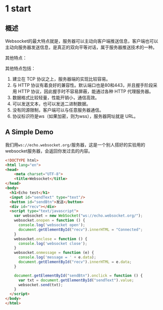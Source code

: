 # 1 start

## 概述

Websocket的最大特点就是，服务器可以主动向客户端推送信息，客户端也可以主动向服务器发送信息，是真正的双向平等对话，属于服务器推送技术的一种。

其他特点：

其他特点包括：

1. 建立在 TCP 协议之上，服务器端的实现比较容易。
2. 与 HTTP 协议有着良好的兼容性。默认端口也是80和443，并且握手阶段采用 HTTP 协议，因此握手时不容易屏蔽，能通过各种 HTTP 代理服务器。
3. 数据格式比较轻量，性能开销小，通信高效。
4. 可以发送文本，也可以发送二进制数据。
5. 没有同源限制，客户端可以与任意服务器通信。
6. 协议标识符是ws（如果加密，则为wss），服务器网址就是 URL。

## A Simple Demo

我们用`ws://echo.websocket.org/`服务器，这是一个别人搭好的实验用的websocket服务器，会返回你发过去的内容。

```html
<!DOCTYPE html>
<html lang="en">
<head>
    <meta charset="UTF-8">
    <title>Websocket</title>
</head>
<body>
  <h1>Echo test</h1>
  <input id="sendText" type="text"/>
  <button id="sendBtn">发送</button>
  <div id="recv"></div>
  <script type="text/javascript">
    var websocket = new WebSocket("ws://echo.websocket.org/");
    websocket.onopen = function () {
      console.log('websocket open');
      document.getElementById("recv").innerHTML = "Connected";
    }
    websocket.onclose = function () {
      console.log('websocket close');
    }
    websocket.onmessage = function (e) {
      console.log('message = ' + e.data);
      document.getElementById("recv").innerHTML = e.data;
    }

    document.getElementById("sendBtn").onclick = function () {
      var txt = document.getElementById("sendText").value;
      websocket.send(txt);
    }
  </script>
</body>
</html>
```
